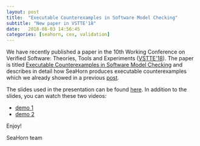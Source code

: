 ```yaml
---
layout: post
title:  "Executable Counterexamples in Software Model Checking"
subtitle: "New paper in VSTTE'18"
date:   2018-08-03 14:56:45
categories: [seahorn, cex, validation]
---
```


We have recently published a paper in the 10th Working Conference on
Verified Software: Theories, Tools and Experiments
([VSTTE'18](http://vstte18.it.uu.se/)). The paper is
titled
[Executable Counterexamples in Software Model Checking](http://seahorn.github.io/papers/cex-vstte18.pdf) and
describes in detail how SeaHorn produces executable counterexamples
which we already showed in a previous
[post](http://seahorn.github.io/seahorn/cex/validation/2016/10/16/cex-validation.html).

The slides used in the presentation can be
found
[here](http://seahorn.github.io/papers/cex-vstte18-slides.pdf). In
addition to the slides, you can watch these two videos:

- [demo 1](https://www.youtube.com/watch?v=3Mx2WKFbLus)
- [demo 2](https://www.youtube.com/watch?v=ct1X6pmnqk0&t=43s)

Enjoy!

SeaHorn team


